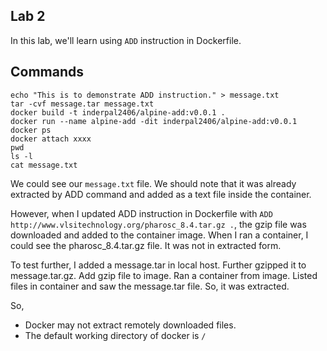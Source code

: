 ## Lab 2
In this lab, we'll learn using `ADD` instruction in Dockerfile.

## Commands
```
echo "This is to demonstrate ADD instruction." > message.txt
tar -cvf message.tar message.txt
docker build -t inderpal2406/alpine-add:v0.0.1 .
docker run --name alpine-add -dit inderpal2406/alpine-add:v0.0.1
docker ps
docker attach xxxx
pwd
ls -l
cat message.txt
```
We could see our `message.txt` file. We should note that it was already extracted by ADD command and added as a text file inside the container.

However, when I updated ADD instruction in Dockerfile with `ADD http://www.vlsitechnology.org/pharosc_8.4.tar.gz .`, the gzip file was downloaded and added to the container image. When I ran a container, I could see the pharosc_8.4.tar.gz file. It was not in extracted form.

To test further, I added a message.tar in local host. Further gzipped it to message.tar.gz. Add gzip file to image. Ran a container from image. Listed files in container and saw the message.tar file. So, it was extracted.

So,
* Docker may not extract remotely downloaded files.
* The default working directory of docker is `/`
